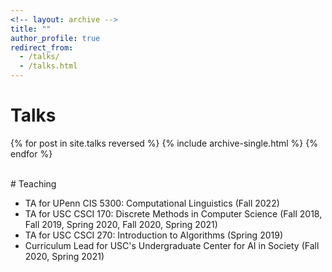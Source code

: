 ```yaml
---
<!-- layout: archive -->
title: ""
author_profile: true
redirect_from: 
  - /talks/
  - /talks.html
---
```


# Talks
{% for post in site.talks reversed %}
  {% include archive-single.html %}
{% endfor %}

<br>
# Teaching

-   TA for UPenn CIS 5300: Computational Linguistics (Fall 2022)
-   TA for USC CSCI 170: Discrete Methods in Computer Science (Fall 2018, Fall 2019, Spring 2020, Fall 2020, Spring 2021)
-   TA for USC CSCI 270: Introduction to Algorithms (Spring 2019)
-   Curriculum Lead for USC's Undergraduate Center for AI in Society (Fall 2020, Spring 2021)
